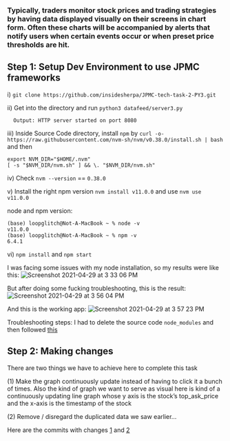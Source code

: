 ### Typically, traders monitor stock prices and trading strategies by having data displayed visually on their screens in chart form. Often these charts will be accompanied by alerts that notify users when certain events occur or when preset price thresholds are hit.

## Step 1: Setup Dev Environment to use JPMC frameworks

  i) `git clone https://github.com/insidesherpa/JPMC-tech-task-2-PY3.git`
  
  ii) Get into the directory and run `python3 datafeed/server3.py`
  
      Output: HTTP server started on port 8080

  iii) Inside Source Code directory, install `npm` by `curl -o- https://raw.githubusercontent.com/nvm-sh/nvm/v0.38.0/install.sh | bash` and then 
  ```
 export NVM_DIR="$HOME/.nvm"
 [ -s "$NVM_DIR/nvm.sh" ] && \. "$NVM_DIR/nvm.sh"
```

  iv) Check `nvm --version` == `0.38.0`
  
  v) Install the right npm version `nvm install v11.0.0` and use `nvm use v11.0.0`
  
  node and npm version:
  
  ```
  (base) loopglitch@Not-A-MacBook ~ % node -v
  v11.0.0
  (base) loopglitch@Not-A-MacBook ~ % npm -v
  6.4.1
  ```
  
  vi) `npm install` and `npm start` 
  
  I was facing some issues with my node installation, so my results were like this:
  ![Screenshot 2021-04-29 at 3 33 06 PM](https://user-images.githubusercontent.com/53336715/116534578-8d5ad380-a897-11eb-83a5-5e62ea9583d1.png)
  
  But after doing some fucking troubleshooting, this is the result:![Screenshot 2021-04-29 at 3 56 04 PM](https://user-images.githubusercontent.com/53336715/116537299-e710cd00-a89a-11eb-9c66-b47f9dcf8426.png)

  And this is the working app: ![Screenshot 2021-04-29 at 3 57 23 PM](https://user-images.githubusercontent.com/53336715/116537348-f6901600-a89a-11eb-85ef-866745fcfa36.png)

  Troubleshooting steps: I had to delete the source code `node_modules` and then followed [this](https://github.com/insidesherpa/JPMC-tech-task-2/issues/24#issuecomment-623924068)
  
## Step 2: Making changes

  There are two things we have to achieve here to complete this task

  (1) Make the graph continuously update instead of having to click it a
bunch of times. Also the kind of graph we want to serve as visual here is
kind of a continuously updating line graph whose y axis is the stock’s
top_ask_price and the x-axis is the timestamp of the stock

  (2) Remove / disregard the duplicated data we saw earlier…
  
  Here are the commits with changes [1](https://github.com/LoopGlitch26/Virtual-Experiences/commit/ddebe22faf7b4743510949bf1b0d27aa615adaa5#diff-b54d1f0322ee38c5058bfc45588180e817203dea9bdc8a1ef7bf2ab6262be443) and [2](https://github.com/LoopGlitch26/Virtual-Experiences/commit/4dd850ea06cfce56991e66e7b3ab6f3e092eb74b#diff-b54d1f0322ee38c5058bfc45588180e817203dea9bdc8a1ef7bf2ab6262be443)
